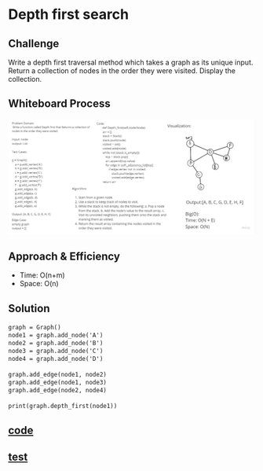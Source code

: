 # Depth first search

## Challenge
<!-- Description of the challenge -->
Write a depth first traversal method which takes a graph as its unique input. Return a collection of nodes in the order they were visited. Display the collection.

## Whiteboard Process
<!-- Embedded whiteboard image -->
![graph-depth-first](./Depth%20first.jpg)

## Approach & Efficiency
<!-- What approach did you take? Why? What is the Big O space/time for this approach? -->
- Time: O(n+m)
- Space: O(n)

## Solution

<!-- Show how to run your code, and examples of it in action -->
```
graph = Graph()
node1 = graph.add_node('A')
node2 = graph.add_node('B')
node3 = graph.add_node('C')
node4 = graph.add_node('D')

graph.add_edge(node1, node2)
graph.add_edge(node1, node3)
graph.add_edge(node2, node4)

print(graph.depth_first(node1))
```

## [code](./graph.py)
## [test](./tests/test_graph.py)
